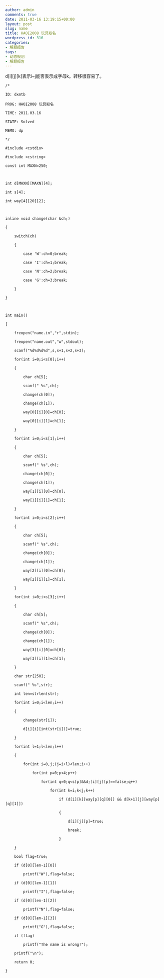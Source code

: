 ```yaml
---
author: admin
comments: true
date: 2011-03-16 13:19:15+00:00
layout: post
slug: name
title: HAOI2008 玩具取名
wordpress_id: 316
categories:
- 解题报告
tags:
- 动态规划
- 解题报告
---
```


d[i][j][k]表示i~j能否表示成字母k。转移很容易了。

    
    
    /*
    
    ID: dxmtb
    
    PROG: HAOI2008 玩具取名
    
    TIME: 2011.03.16
    
    STATE: Solved
    
    MEMO: dp
    
    */
    
    #include <cstdio>
    
    #include <cstring>
    
    const int MAXN=250;
    
    
    
    int d[MAXN][MAXN][4];
    
    int s[4];
    
    int way[4][20][2];
    
    
    
    inline void change(char &ch;)
    
    {
    
    	switch(ch)
    
    	{
    
    		case 'W':ch=0;break;
    
    		case 'I':ch=1;break;
    
    		case 'N':ch=2;break;
    
    		case 'G':ch=3;break;
    
    	}
    
    }
    
    
    
    int main()
    
    {
    
    	freopen("name.in","r",stdin);
    
    	freopen("name.out","w",stdout);
    
    	scanf("%d%d%d%d",s,s+1,s+2,s+3);
    
    	for(int i=0;i<s[0];i++)
    
    	{
    
    		char ch[5];
    
    		scanf(" %s",ch);
    
    		change(ch[0]);
    
    		change(ch[1]);
    
    		way[0][i][0]=ch[0];
    
    		way[0][i][1]=ch[1];
    
    	}
    
    	for(int i=0;i<s[1];i++)
    
    	{
    
    		char ch[5];
    
    		scanf(" %s",ch);
    
    		change(ch[0]);
    
    		change(ch[1]);
    
    		way[1][i][0]=ch[0];
    
    		way[1][i][1]=ch[1];
    
    	}
    
    	for(int i=0;i<s[2];i++)
    
    	{
    
    		char ch[5];
    
    		scanf(" %s",ch);
    
    		change(ch[0]);
    
    		change(ch[1]);
    
    		way[2][i][0]=ch[0];
    
    		way[2][i][1]=ch[1];
    
    	}
    
    	for(int i=0;i<s[3];i++)
    
    	{
    
    		char ch[5];
    
    		scanf(" %s",ch);
    
    		change(ch[0]);
    
    		change(ch[1]);
    
    		way[3][i][0]=ch[0];
    
    		way[3][i][1]=ch[1];
    
    	}	
    
    	char str[250];
    
    	scanf(" %s",str);
    
    	int len=strlen(str);
    
    	for(int i=0;i<len;i++)
    
    	{
    
    		change(str[i]);
    
    		d[i][i][int(str[i])]=true;
    
    	}
    
    	for(int l=1;l<len;l++)
    
    	{
    
    		for(int i=0,j;(j=i+l)<len;i++)
    
    			for(int p=0;p<4;p++)
    
    				for(int q=0;q<s[p]&&d;[i][j][p]==false;q++)
    
    					for(int k=i;k<j;k++)
    
    						if (d[i][k][way[p][q][0]] && d[k+1][j][way[p][q][1]])
    
    						{
    
    							d[i][j][p]=true;
    
    							break;
    
    						}		
    
    	}
    
    	bool flag=true;
    
    	if (d[0][len-1][0])
    
    		printf("W"),flag=false;
    
    	if (d[0][len-1][1])
    
    		printf("I"),flag=false;
    
    	if (d[0][len-1][2])
    
    		printf("N"),flag=false;	
    
    	if (d[0][len-1][3])
    
    		printf("G"),flag=false;	
    
    	if (flag)
    
    		printf("The name is wrong!");
    
    	printf("\n");
    
    	return 0;
    
    }
    
